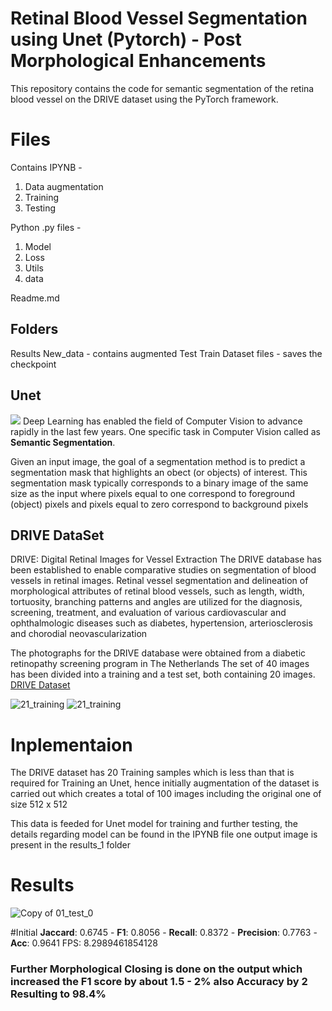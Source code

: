 # Retinal Blood Vessel Segmentation using Unet (Pytorch) - Post Morphological Enhancements

This repository contains the code for semantic segmentation of the retina blood vessel on the DRIVE dataset using the PyTorch framework. 


# Files

Contains IPYNB - 
1) Data augmentation
2) Training
3) Testing

Python .py files - 
1) Model
2) Loss
3) Utils
4) data

Readme.md

##  Folders

Results
New_data - contains augmented Test Train Dataset
files - saves the checkpoint 

## Unet

![](https://nchlis.github.io/2019_10_30/architecture_unetV2.png)
Deep Learning has enabled the field of Computer Vision to advance rapidly in the last few years.  One specific task in Computer Vision called as **Semantic Segmentation**.

Given an input image, the goal of a segmentation method is to predict a segmentation mask that highlights an obect (or objects) of interest. This segmentation mask typically corresponds to a binary image of the same size as the input where pixels equal to one correspond to foreground (object) pixels and pixels equal to zero correspond to background pixels


## DRIVE DataSet

DRIVE: Digital Retinal Images for Vessel Extraction
 The DRIVE database has been established to enable comparative studies on segmentation of blood vessels in retinal images. Retinal vessel segmentation and delineation of morphological attributes of retinal blood vessels, such as length, width, tortuosity, branching patterns and angles are utilized for the diagnosis, screening, treatment, and evaluation of various cardiovascular and ophthalmologic diseases such as diabetes, hypertension, arteriosclerosis and chorodial neovascularization

The photographs for the DRIVE database were obtained from a diabetic retinopathy screening program in The Netherlands
The set of 40 images has been divided into a training and a test set, both containing 20 images.
[DRIVE Dataset](https://drive.grand-challenge.org/)

![21_training](https://user-images.githubusercontent.com/78692554/126083644-9e7c866c-62fe-4000-bbe4-b11ba82e554b.jpg)
![21_training](https://user-images.githubusercontent.com/78692554/126083650-e93ebf41-5ca8-433f-8671-cee14cfd75c8.jpg)


# Inplementaion

The DRIVE dataset has 20 Training samples which is less than that is required for Training an Unet, hence initially augmentation of the dataset is carried out  which creates a total of 100 images including the original one of size 512 x 512

This data is feeded for Unet model for training and further testing, the details regarding model can be  found in the IPYNB file
one output image is present in the results_1 folder

# Results
![Copy of 01_test_0](https://user-images.githubusercontent.com/78692554/126083351-77f2b46c-d820-4393-bcf6-2f86ab3d3b2f.png)

#Initial 
**Jaccard**: 0.6745 - **F1**: 0.8056 - **Recall**: 0.8372 - **Precision**: 0.7763 - **Acc**: 0.9641
FPS:  8.2989461854128

### Further **Morphological Closing** is done on the output which increased the **F1 score** by about **1.5 - 2%** also **Accuracy** by **2** Resulting to **98.4%** 

